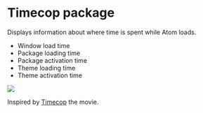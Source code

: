 # Timecop package

Displays information about where time is spent while Atom loads.

  * Window load time
  * Package loading time
  * Package activation time
  * Theme loading time
  * Theme activation time

![](https://f.cloud.github.com/assets/671378/2241890/1e254240-9cea-11e3-9270-09fa35fec15f.png)

Inspired by [Timecop](http://www.imdb.com/title/tt0111438/) the movie.
